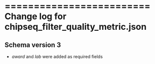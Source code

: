 =========================
Change log for chipseq_filter_quality_metric.json
=========================

Schema version 3
----------------

* *award* and *lab* were added as required fields